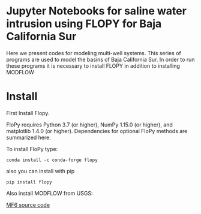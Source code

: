 # Jupyter Notebooks for saline water intrusion using FLOPY for Baja California Sur

Here we present codes for modeling multi-well systems. This series of programs are used to model the basins of Baja California Sur. 
In order to run these programs it is necessary to install FLOPY in addition to installing MODFLOW


# Install

First Install Flopy.

FloPy requires Python 3.7 (or higher), NumPy 1.15.0 (or higher), and matplotlib 1.4.0 (or higher). Dependencies for optional FloPy methods are summarized here.

To install FloPy type:

`conda install -c conda-forge flopy`

also you can install with pip

`pip install flopy`

Also install MODFLOW from USGS:

[MF6 source code](https://water.usgs.gov/water-resources/software/MODFLOW-6/mf6.2.2.zip)

